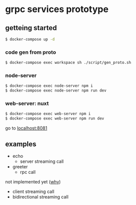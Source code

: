 # grpc services prototype

## getteing started
```bash
$ docker-compose up -d
```

### code gen from proto
```bash
$ docker-compose exec workspace sh ./script/gen_proto.sh
```

### node-server
```bash
$ docker-compose exec node-server npm i
$ docker-compose exec node-server npm run dev
```

### web-server: nuxt
```bash
$ docker-compose exec web-server npm i
$ docker-compose exec web-server npm run dev
```

go to [localhost:8081](localhost:8081)

## examples
- echo
  - server streaming call
- greeter
  - rpc call

not implemented yet ([why](https://github.com/grpc/grpc-web/issues/24))
- client streaming call
- bidirectional streaming call
